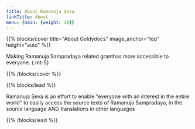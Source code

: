 ```yaml
---
title: About Ramanuja Seva
linkTitle: About
menu: {main: {weight: 10}}
---
```


{{% blocks/cover title="About Goldydocs" image_anchor="top" height="auto" %}}

Making Ramanuja Sampradaya related granthas more accessible to everyone.
{.mt-5}

{{% /blocks/cover %}}

{{% blocks/lead %}}

Ramanuja Seva is an effort to enable "everyone with an interest in the entire world" to easily access the source texts of Ramanuja Sampradaya, in the source language AND translations in other languages

{{% /blocks/lead %}}




